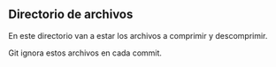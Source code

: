 ## Directorio de archivos

En este directorio van a estar los archivos a comprimir y descomprimir.

Git ignora estos archivos en cada commit.